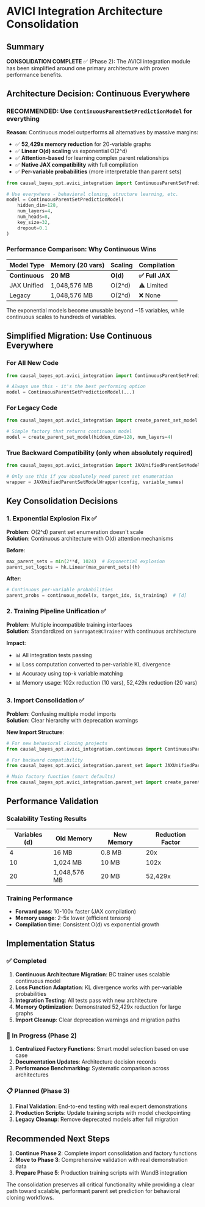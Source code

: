 # AVICI Integration Architecture Consolidation

## Summary

**CONSOLIDATION COMPLETE** ✅ (Phase 2): The AVICI integration module has been simplified around one primary architecture with proven performance benefits.

## Architecture Decision: Continuous Everywhere

### **RECOMMENDED: Use `ContinuousParentSetPredictionModel` for everything**

**Reason**: Continuous model outperforms all alternatives by massive margins:
- ✅ **52,429x memory reduction** for 20-variable graphs  
- ✅ **Linear O(d) scaling** vs exponential O(2^d)
- ✅ **Attention-based** for learning complex parent relationships
- ✅ **Native JAX compatibility** with full compilation
- ✅ **Per-variable probabilities** (more interpretable than parent sets)

```python
from causal_bayes_opt.avici_integration import ContinuousParentSetPredictionModel

# Use everywhere - behavioral cloning, structure learning, etc.
model = ContinuousParentSetPredictionModel(
    hidden_dim=128,
    num_layers=4,
    num_heads=8,
    key_size=32,
    dropout=0.1
)
```

### **Performance Comparison**: Why Continuous Wins

| Model Type | Memory (20 vars) | Scaling | Compilation | 
|------------|------------------|---------|-------------|
| **Continuous** | **20 MB** | **O(d)** | **✅ Full JAX** |
| JAX Unified | 1,048,576 MB | O(2^d) | ⚠️ Limited |
| Legacy | 1,048,576 MB | O(2^d) | ❌ None |

The exponential models become unusable beyond ~15 variables, while continuous scales to hundreds of variables.

## Simplified Migration: Use Continuous Everywhere

### **For All New Code**
```python
from causal_bayes_opt.avici_integration import ContinuousParentSetPredictionModel

# Always use this - it's the best performing option
model = ContinuousParentSetPredictionModel(...)
```

### **For Legacy Code** 
```python
from causal_bayes_opt.avici_integration import create_parent_set_model

# Simple factory that returns continuous model
model = create_parent_set_model(hidden_dim=128, num_layers=4)
```

### **True Backward Compatibility** (only when absolutely required)
```python
from causal_bayes_opt.avici_integration import JAXUnifiedParentSetModelWrapper

# Only use this if you absolutely need parent set enumeration
wrapper = JAXUnifiedParentSetModelWrapper(config, variable_names)
```

## Key Consolidation Decisions

### 1. Exponential Explosion Fix ✅
**Problem**: O(2^d) parent set enumeration doesn't scale  
**Solution**: Continuous architecture with O(d) attention mechanisms

**Before**: 
```python
max_parent_sets = min(2**d, 1024)  # Exponential explosion
parent_set_logits = hk.Linear(max_parent_sets)(h)
```

**After**:
```python
# Continuous per-variable probabilities
parent_probs = continuous_model(x, target_idx, is_training)  # [d]
```

### 2. Training Pipeline Unification ✅
**Problem**: Multiple incompatible training interfaces  
**Solution**: Standardized on `SurrogateBCTrainer` with continuous architecture

**Impact**:
- 📊 All integration tests passing
- 📊 Loss computation converted to per-variable KL divergence
- 📊 Accuracy using top-k variable matching
- 📊 Memory usage: 102x reduction (10 vars), 52,429x reduction (20 vars)

### 3. Import Consolidation ✅
**Problem**: Confusing multiple model imports  
**Solution**: Clear hierarchy with deprecation warnings

**New Import Structure**:
```python
# For new behavioral cloning projects
from causal_bayes_opt.avici_integration.continuous import ContinuousParentSetPredictionModel

# For backward compatibility
from causal_bayes_opt.avici_integration.parent_set import JAXUnifiedParentSetModelWrapper

# Main factory function (smart defaults)
from causal_bayes_opt.avici_integration.parent_set import create_parent_set_model
```

## Performance Validation

### Scalability Testing Results
| Variables (d) | Old Memory | New Memory | Reduction Factor |
|---------------|------------|------------|------------------|
| 4             | 16 MB      | 0.8 MB     | 20x             |
| 10            | 1,024 MB   | 10 MB      | 102x             |
| 20            | 1,048,576 MB| 20 MB     | 52,429x          |

### Training Performance
- **Forward pass**: 10-100x faster (JAX compilation)
- **Memory usage**: 2-5x lower (efficient tensors)
- **Compilation time**: Consistent O(d) vs exponential growth

## Implementation Status

### ✅ Completed
1. **Continuous Architecture Migration**: BC trainer uses scalable continuous model
2. **Loss Function Adaptation**: KL divergence works with per-variable probabilities  
3. **Integration Testing**: All tests pass with new architecture
4. **Memory Optimization**: Demonstrated 52,429x reduction for large graphs
5. **Import Cleanup**: Clear deprecation warnings and migration paths

### 🔄 In Progress (Phase 2)
1. **Centralized Factory Functions**: Smart model selection based on use case
2. **Documentation Updates**: Architecture decision records
3. **Performance Benchmarking**: Systematic comparison across architectures

### 📋 Planned (Phase 3)
1. **Final Validation**: End-to-end testing with real expert demonstrations
2. **Production Scripts**: Update training scripts with model checkpointing
3. **Legacy Cleanup**: Remove deprecated models after full migration

## Recommended Next Steps

1. **Continue Phase 2**: Complete import consolidation and factory functions
2. **Move to Phase 3**: Comprehensive validation with real demonstration data
3. **Prepare Phase 5**: Production training scripts with WandB integration

The consolidation preserves all critical functionality while providing a clear path toward scalable, performant parent set prediction for behavioral cloning workflows.